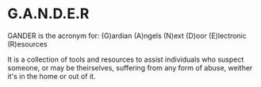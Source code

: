 # G.A.N.D.E.R
GANDER is the acronym for: (G)ardian (A)ngels (N)ext (D)oor (E)lectronic (R)esources

It is a collection of tools and resources to assist individuals who suspect someone, or may be theirselves, suffering from any form of abuse, weither it's in the home or out of it.
